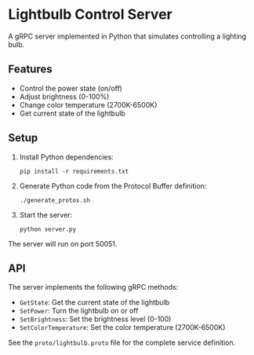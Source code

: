 # Lightbulb Control Server

A gRPC server implemented in Python that simulates controlling a lighting bulb.

## Features

- Control the power state (on/off)
- Adjust brightness (0-100%)
- Change color temperature (2700K-6500K)
- Get current state of the lightbulb

## Setup

1. Install Python dependencies:
   ```
   pip install -r requirements.txt
   ```

2. Generate Python code from the Protocol Buffer definition:
   ```
   ./generate_protos.sh
   ```

3. Start the server:
   ```
   python server.py
   ```

The server will run on port 50051.

## API

The server implements the following gRPC methods:

- `GetState`: Get the current state of the lightbulb
- `SetPower`: Turn the lightbulb on or off
- `SetBrightness`: Set the brightness level (0-100)
- `SetColorTemperature`: Set the color temperature (2700K-6500K)

See the `proto/lightbulb.proto` file for the complete service definition. 